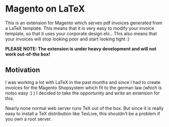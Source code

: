 # Magento on LaTeX

This is an extension for Magento which serves pdf invoices generated from a LaTeX template. This means that it is very easy to modify your invoice template, so that it uses your corporate design etc..
This also means that your invoices will stop looking poor and start looking tight :)


**PLEASE NOTE: The extension is under heavy development and will not work out-of-the box!**




## Motivation

I was working a lot with LaTeX in the past months and since I had to create invoices for the Magento Shopsystem which fit to the german law (which is notso easy :) ) I decided to take the opportunity and write an extension for this.

Nearly none normal web server runs TeX out of the box. But since it is really easy to install a TeX distribution like TexLive, this shouldn't be a problem if you own a root server.


